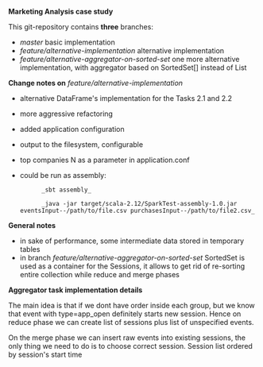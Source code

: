 **Marketing Analysis case study**

This git-repository contains **three** branches:
- _master_      basic implementation
- _feature/alternative-implementation_ alternative implementation
- _feature/alternative-aggregator-on-sorted-set_    one more alternative implementation, with aggregator based on 
SortedSet[] instead of List

**Change notes on**     _feature/alternative-implementation_ 
- alternative DataFrame's implementation for the Tasks 2.1 and 2.2
- more aggressive refactoring
- added application configuration
- output to the filesystem, configurable
- top companies N as a parameter in application.conf
- could be run as assembly:

            _sbt assembly_
            
            _java -jar target/scala-2.12/SparkTest-assembly-1.0.jar eventsInput--/path/to/file.csv purchasesInput--/path/to/file2.csv_ 
        

**General notes**
- in sake of performance, some intermediate data stored in temporary tables
- in branch _feature/alternative-aggregator-on-sorted-set_ SortedSet is used as a container for the Sessions,
it allows to get rid of re-sorting entire collection while reduce and merge phases 

**Aggregator task implementation details**

The main idea is that if we dont have order inside each group, but we know that event 
with type=app_open definitely starts new session. Hence on reduce phase we can create list
of sessions plus list of unspecified events.

On the merge phase we can insert raw events into existing sessions, the only thing we need to do
is to choose correct session. Session list ordered by session's start time

